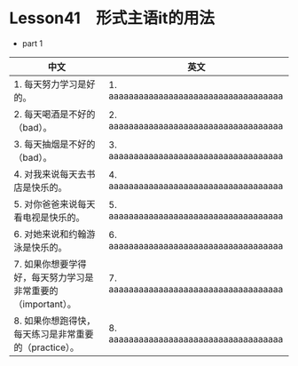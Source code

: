 
# Lesson41　形式主语it的用法

- part 1

| 中文                                                         | 英文                                   |
| ------------------------------------------------------------ | -------------------------------------- |
| 1. 每天努力学习是好的。                                      | 1. aaaaaaaaaaaaaaaaaaaaaaaaaaaaaaaaaaa |
| 2. 每天喝酒是不好的（bad）。                                 | 2. aaaaaaaaaaaaaaaaaaaaaaaaaaaaaaaaaaa |
| 3. 每天抽烟是不好的（bad）。                                 | 3. aaaaaaaaaaaaaaaaaaaaaaaaaaaaaaaaaaa |
| 4. 对我来说每天去书店是快乐的。                              | 4. aaaaaaaaaaaaaaaaaaaaaaaaaaaaaaaaaaa |
| 5. 对你爸爸来说每天看电视是快乐的。                          | 5. aaaaaaaaaaaaaaaaaaaaaaaaaaaaaaaaaaa |
| 6. 对她来说和约翰游泳是快乐的。                              | 6. aaaaaaaaaaaaaaaaaaaaaaaaaaaaaaaaaaa |
| 7. 如果你想要学得好，每天努力学习是非常重要的（important）。 | 7. aaaaaaaaaaaaaaaaaaaaaaaaaaaaaaaaaaa |
| 8. 如果你想跑得快，每天练习是非常重要的（practice）。        | 8. aaaaaaaaaaaaaaaaaaaaaaaaaaaaaaaaaaa |